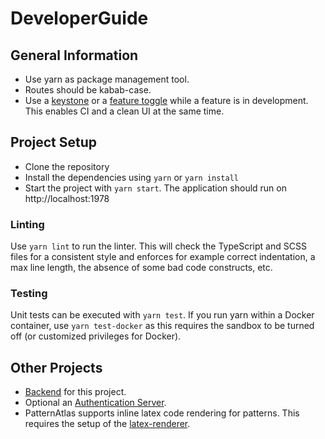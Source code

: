 # DeveloperGuide

## General Information
- Use yarn as package management tool.
- Routes should be kabab-case.
- Use a [keystone](https://martinfowler.com/bliki/KeystoneInterface.html) or a [feature toggle](https://github.com/PatternAtlas/pattern-atlas-ui/blob/a0d23ef7aab2c670e37218a3f9a493722af71348/src/app/globals.ts#L21) while a feature is in development. This enables CI and a clean UI at the same time.

## Project Setup
- Clone the repository
- Install the dependencies using `yarn` or `yarn install`
- Start the project with `yarn start`. The application should run on http://localhost:1978

### Linting
Use `yarn lint` to run the linter.
This will check the TypeScript and SCSS files for a consistent style and enforces for example correct indentation, a max line length, the absence of some bad code constructs, etc.

### Testing
Unit tests can be executed with `yarn test`.
If you run yarn within a Docker container, use `yarn test-docker` as this requires the sandbox to be turned off (or customized privileges for Docker).

## Other Projects
- [Backend](https://github.com/PatternPedia/pattern-pedia-views-backend) for this project.
- Optional an [Authentication Server](https://github.com/PatternPedia/pattern-pedia-auth).
- PatternAtlas supports inline latex code rendering for patterns. This requires the setup of the [latex-renderer](https://github.com/PlanQK/latex-renderer).
